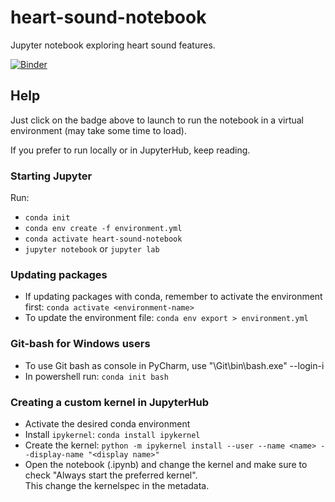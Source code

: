 # heart-sound-notebook

Jupyter notebook exploring heart sound features.

[![Binder](https://mybinder.org/badge_logo.svg)](https://mybinder.org/v2/gh/uit-hdl/heart-sound-notebook/HEAD?urlpath=%2Fdoc%2Ftree%2Fbasic_features.ipynb)


## Help

Just click on the badge above to launch to run the notebook in a virtual environment (may take some time to load).

If you prefer to run locally or in JupyterHub, keep reading.

### Starting Jupyter

Run:
- `conda init`
- `conda env create -f environment.yml`
- `conda activate heart-sound-notebook`
- `jupyter notebook` or `jupyter lab`

### Updating packages

- If updating packages with conda, remember to activate the environment first: `conda activate <environment-name>`
- To update the environment file: `conda env export > environment.yml`

### Git-bash for Windows users

- To use Git bash as console in PyCharm, use "<Your path>\Git\bin\bash.exe" --login-i
- In powershell run: `conda init bash`

### Creating a custom kernel in JupyterHub

- Activate the desired conda environment
- Install `ipykernel`: `conda install ipykernel`
- Create the kernel: `python -m ipykernel install --user --name <name> --display-name "<display name>"`
- Open the notebook (.ipynb) and change the kernel and make sure to check "Always start the preferred kernel".  
This change the kernelspec in the metadata. 